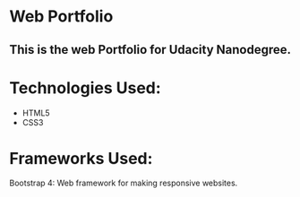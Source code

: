 # Web Portfolio
This is the web Portfolio for Udacity Nanodegree.
---
# Technologies Used:

* HTML5
* CSS3

# Frameworks Used:

Bootstrap 4: Web framework for making responsive websites.
